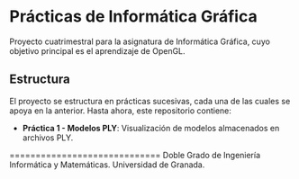 Prácticas de Informática Gráfica
=============================

Proyecto cuatrimestral para la asignatura de Informática Gráfica, cuyo objetivo principal
es el aprendizaje de OpenGL.

## Estructura

El proyecto se estructura en prácticas sucesivas, cada una de las cuales se apoya en la anterior.
Hasta ahora, este repositorio contiene:

* **Práctica 1 - Modelos PLY**: Visualización de modelos almacenados en archivos PLY.


=============================
Doble Grado de Ingeniería Informática y Matemáticas. Universidad de Granada.
